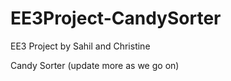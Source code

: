 # EE3Project-CandySorter
EE3 Project by Sahil and Christine

Candy Sorter (update more as we go on)
